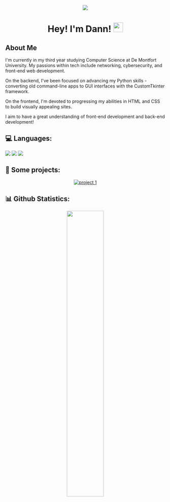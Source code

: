 <p align="center"> 
  <img src="https://readme-typing-svg.herokuapp.com/?lines=Computer+Science+Student&center=true&width=380&height=50&color=7FFFD4">
</p>

<h1 align="center">
  Hey! I'm Dann!
  <img src="https://media.giphy.com/media/hvRJCLFzcasrR4ia7z/giphy.gif" width="30px"/>
</h1>

## About Me
<p align="center">
  
I'm currently in my third year studying Computer Science at De Montfort University. My passions within tech include networking, cybersecurity, and front-end web development. 

On the backend, I've been focused on advancing my Python skills - converting old command-line apps to GUI interfaces with the CustomTkinter framework. 

On the frontend, I'm devoted to progressing my abilities in HTML and CSS to build visually appealing sites. 

I aim to have a great understanding of front-end development and back-end development!

## 💻 Languages:

![](https://img.shields.io/badge/Code-Python-informational?style=flat&logo=python&logoColor=white&color=4AB197)
![](https://img.shields.io/badge/Code-HTML-informational?style=flat&logo=html5&logoColor=white&color=E34F26)
![](https://img.shields.io/badge/Code-CSS-informational?style=flat&logo=css3&logoColor=white&color=1572B6)

## 📂 Some projects:

<p align="center">
  <a href="https://github.com/yourusername/project1">
    <img src="https://github-readme-stats.vercel.app/api/pin/?username=iNihilistx&repo=Nihilists-Minecraft-Server-Manager&theme=dark" alt="project 1"/>
  </a>  
</p>

## 📊 Github Statistics:

<p align="center">
<img width="48%" src="https://github-readme-streak-stats.herokuapp.com/?user=iNihilistx&theme=tokyonight" />
</p>
